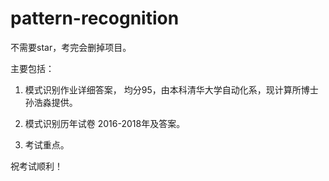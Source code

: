 # pattern-recognition

不需要star，考完会删掉项目。

主要包括： 

1. 模式识别作业详细答案， 均分95，由本科清华大学自动化系，现计算所博士孙浩淼提供。

2. 模式识别历年试卷 2016-2018年及答案。 

3. 考试重点。 

祝考试顺利！
